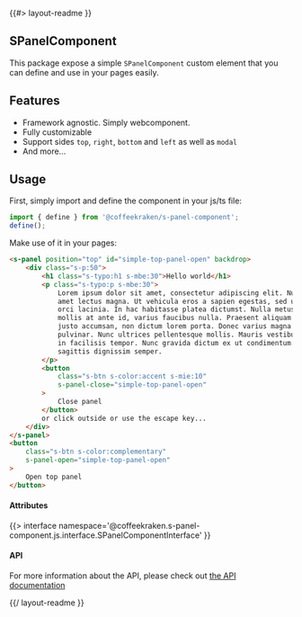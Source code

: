 <!--
/**
 * @name            README
 * @namespace       doc
 * @type            Markdown
 * @platform        md
 * @status          stable
 * @menu            Documentation           /doc/readme
 *
 * @since           2.0.0
 * @author    Olivier Bossel <olivier.bossel@gmail.com> (https://coffeekraken.io)
 */
-->

{{#> layout-readme }}

## SPanelComponent

This package expose a simple `SPanelComponent` custom element that you can define and use in your pages easily.

## Features

-   Framework agnostic. Simply webcomponent.
-   Fully customizable
-   Support sides `top`, `right`, `bottom` and `left` as well as `modal`
-   And more...

## Usage

First, simply import and define the component in your js/ts file:

```js
import { define } from '@coffeekraken/s-panel-component';
define();
```

Make use of it in your pages:

```html
<s-panel position="top" id="simple-top-panel-open" backdrop>
    <div class="s-p:50">
        <h1 class="s-typo:h1 s-mbe:30">Hello world</h1>
        <p class="s-typo:p s-mbe:30">
            Lorem ipsum dolor sit amet, consectetur adipiscing elit. Nunc sit
            amet lectus magna. Ut vehicula eros a sapien egestas, sed ultricies
            orci lacinia. In hac habitasse platea dictumst. Nulla metus elit,
            mollis at ante id, varius faucibus nulla. Praesent aliquam justo vel
            justo accumsan, non dictum lorem porta. Donec varius magna id semper
            pulvinar. Nunc ultrices pellentesque mollis. Mauris vestibulum justo
            in facilisis tempor. Nunc gravida dictum ex ut condimentum. Aenean
            sagittis dignissim semper.
        </p>
        <button
            class="s-btn s-color:accent s-mie:10"
            s-panel-close="simple-top-panel-open"
        >
            Close panel
        </button>
        or click outside or use the escape key...
    </div>
</s-panel>
<button
    class="s-btn s-color:complementary"
    s-panel-open="simple-top-panel-open"
>
    Open top panel
</button>
```

#### Attributes

{{> interface namespace='@coffeekraken.s-panel-component.js.interface.SPanelComponentInterface' }}

#### API

For more information about the API, please check out [the API documentation](/api/@coffeekraken.s-panel-component.js.SPanelComponent)

{{/ layout-readme }}
